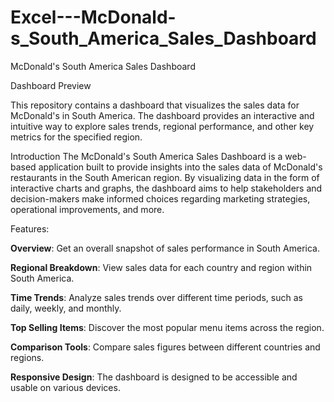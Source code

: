 # Excel---McDonald-s_South_America_Sales_Dashboard

McDonald's South America Sales Dashboard

Dashboard Preview

This repository contains a dashboard that visualizes the sales data for McDonald's in South America. The dashboard provides an interactive and intuitive way to explore sales trends, regional performance, and other key metrics for the specified region.


Introduction
The McDonald's South America Sales Dashboard is a web-based application built to provide insights into the sales data of McDonald's restaurants in the South American region. By visualizing data in the form of interactive charts and graphs, the dashboard aims to help stakeholders and decision-makers make informed choices regarding marketing strategies, operational improvements, and more.

Features:

**Overview**: Get an overall snapshot of sales performance in South America.

**Regional Breakdown**: View sales data for each country and region within South America.

**Time Trends**: Analyze sales trends over different time periods, such as daily, weekly, and monthly.

**Top Selling Items**: Discover the most popular menu items across the region.

**Comparison Tools**: Compare sales figures between different countries and regions.

**Responsive Design**: The dashboard is designed to be accessible and usable on various devices.
